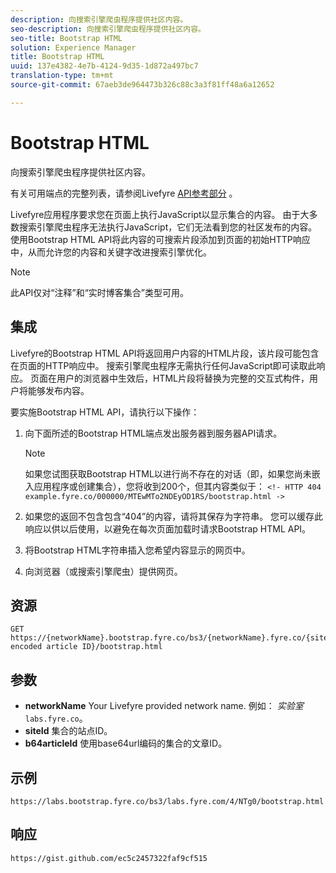 ```yaml
---
description: 向搜索引擎爬虫程序提供社区内容。
seo-description: 向搜索引擎爬虫程序提供社区内容。
seo-title: Bootstrap HTML
solution: Experience Manager
title: Bootstrap HTML
uuid: 137e4382-4e7b-4124-9d35-1d872a497bc7
translation-type: tm+mt
source-git-commit: 67aeb3de964473b326c88c3a3f81ff48a6a12652

---
```



# Bootstrap HTML

向搜索引擎爬虫程序提供社区内容。

有关可用端点的完整列表，请参阅Livefyre [API参考部分](https://api.livefyre.com/docs) 。

Livefyre应用程序要求您在页面上执行JavaScript以显示集合的内容。 由于大多数搜索引擎爬虫程序无法执行JavaScript，它们无法看到您的社区发布的内容。 使用Bootstrap HTML API将此内容的可搜索片段添加到页面的初始HTTP响应中，从而允许您的内容和关键字改进搜索引擎优化。

>[!NOTE]
>
>此API仅对“注释”和“实时博客集合”类型可用。

## 集成

Livefyre的Bootstrap HTML API将返回用户内容的HTML片段，该片段可能包含在页面的HTTP响应中。 搜索引擎爬虫程序无需执行任何JavaScript即可读取此响应。 页面在用户的浏览器中生效后，HTML片段将替换为完整的交互式构件，用户将能够发布内容。

要实施Bootstrap HTML API，请执行以下操作：

1. 向下面所述的Bootstrap HTML端点发出服务器到服务器API请求。

   >[!NOTE]
   >
   >如果您试图获取Bootstrap HTML以进行尚不存在的对话（即，如果您尚未嵌入应用程序或创建集合），您将收到200个，但其内容类似于： `<!- HTTP 404 example.fyre.co/000000/MTEwMTo2NDEyOD1RS/bootstrap.html ->`

1. 如果您的返回不包含包含“404”的内容，请将其保存为字符串。 您可以缓存此响应以供以后使用，以避免在每次页面加载时请求Bootstrap HTML API。
1. 将Bootstrap HTML字符串插入您希望内容显示的网页中。
1. 向浏览器（或搜索引擎爬虫）提供网页。

## 资源

```
GET https://{networkName}.bootstrap.fyre.co/bs3/{networkName}.fyre.co/{siteId}/{base64 encoded article ID}/bootstrap.html 
```

## 参数

* **networkName** Your Livefyre provided network name. 例如： *实验室*`labs.fyre.co`。
* **siteId** 集合的站点ID。
* **b64articleId** 使用base64url编码的集合的文章ID。

## 示例

```
https://labs.bootstrap.fyre.co/bs3/labs.fyre.com/4/NTg0/bootstrap.html 
```

## 响应

```
https://gist.github.com/ec5c2457322faf9cf515 
```
